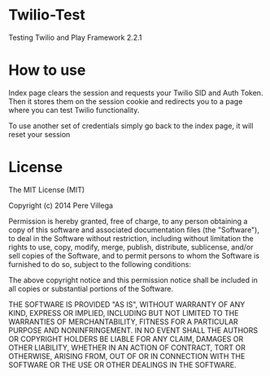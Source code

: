 # Twilio-Test

Testing Twilio and Play Framework 2.2.1

# How to use

Index page clears the session and requests your Twilio SID and Auth Token. Then it stores them on the session cookie and redirects you
to a page where you can test Twilio functionality.

To use another set of credentials simply go back to the index page, it will reset your session


# License

The MIT License (MIT)

Copyright (c) 2014 Pere Villega

Permission is hereby granted, free of charge, to any person obtaining a copy
of this software and associated documentation files (the "Software"), to deal
in the Software without restriction, including without limitation the rights
to use, copy, modify, merge, publish, distribute, sublicense, and/or sell
copies of the Software, and to permit persons to whom the Software is
furnished to do so, subject to the following conditions:

The above copyright notice and this permission notice shall be included in
all copies or substantial portions of the Software.

THE SOFTWARE IS PROVIDED "AS IS", WITHOUT WARRANTY OF ANY KIND, EXPRESS OR
IMPLIED, INCLUDING BUT NOT LIMITED TO THE WARRANTIES OF MERCHANTABILITY,
FITNESS FOR A PARTICULAR PURPOSE AND NONINFRINGEMENT. IN NO EVENT SHALL THE
AUTHORS OR COPYRIGHT HOLDERS BE LIABLE FOR ANY CLAIM, DAMAGES OR OTHER
LIABILITY, WHETHER IN AN ACTION OF CONTRACT, TORT OR OTHERWISE, ARISING FROM,
OUT OF OR IN CONNECTION WITH THE SOFTWARE OR THE USE OR OTHER DEALINGS IN
THE SOFTWARE.

